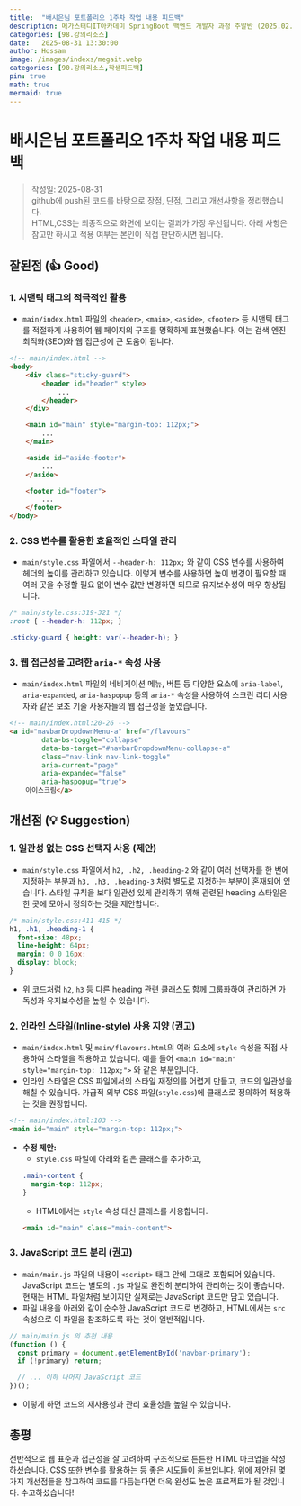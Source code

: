 ```yaml
---
title:  "배시은님 포트폴리오 1주차 작업 내용 피드백"
description: 메가스터디IT아카데미 SpringBoot 백엔드 개발자 과정 주말반 (2025.02.22 ~ 2025.09.13). 배시은님의 포트폴리오 1주차 작업 내용에 대한 피드백
categories: [98.강의리소스]
date:   2025-08-31 13:30:00
author: Hossam
image: /images/indexs/megait.webp
categories: [90.강의리소스,학생피드백]
pin: true
math: true
mermaid: true
---
```


# 배시은님 포트폴리오 1주차 작업 내용 피드백

> 작성일: 2025-08-31<br/>
> github에 push된 코드를 바탕으로 장점, 단점, 그리고 개선사항을 정리했습니다.<br/>
> HTML,CSS는 최종적으로 화면에 보이는 결과가 가장 우선됩니다. 아래 사항은 참고만 하시고 적용 여부는 본인이 직접 판단하시면 됩니다.

## 잘된점 (👍 Good)

### 1. 시맨틱 태그의 적극적인 활용
- `main/index.html` 파일의 `<header>`, `<main>`, `<aside>`, `<footer>` 등 시맨틱 태그를 적절하게 사용하여 웹 페이지의 구조를 명확하게 표현했습니다. 이는 검색 엔진 최적화(SEO)와 웹 접근성에 큰 도움이 됩니다.

```html
<!-- main/index.html -->
<body>
    <div class="sticky-guard">
        <header id="header" style>
            ...
        </header>
    </div>

    <main id="main" style="margin-top: 112px;">
        ...
    </main>

    <aside id="aside-footer">
        ...
    </aside>

    <footer id="footer">
        ...
    </footer>
</body>
```

### 2. CSS 변수를 활용한 효율적인 스타일 관리
- `main/style.css` 파일에서 `--header-h: 112px;` 와 같이 CSS 변수를 사용하여 헤더의 높이를 관리하고 있습니다. 이렇게 변수를 사용하면 높이 변경이 필요할 때 여러 곳을 수정할 필요 없이 변수 값만 변경하면 되므로 유지보수성이 매우 향상됩니다.

```css
/* main/style.css:319-321 */
:root { --header-h: 112px; }

.sticky-guard { height: var(--header-h); }
```

### 3. 웹 접근성을 고려한 `aria-*` 속성 사용
- `main/index.html` 파일의 네비게이션 메뉴, 버튼 등 다양한 요소에 `aria-label`, `aria-expanded`, `aria-haspopup` 등의 `aria-*` 속성을 사용하여 스크린 리더 사용자와 같은 보조 기술 사용자들의 웹 접근성을 높였습니다.

```html
<!-- main/index.html:20-26 -->
<a id="navbarDropdownMenu-a" href="/flavours"
        data-bs-toggle="collapse"
        data-bs-target="#navbarDropdownMenu-collapse-a"
        class="nav-link nav-link-toggle"
        aria-current="page"
        aria-expanded="false"
        aria-haspopup="true">
    아이스크림</a>
```

## 개선점 (💡 Suggestion)

### 1. 일관성 없는 CSS 선택자 사용 (제안)
- `main/style.css` 파일에서 `h2, .h2, .heading-2` 와 같이 여러 선택자를 한 번에 지정하는 부분과 `h3, .h3, .heading-3` 처럼 별도로 지정하는 부분이 혼재되어 있습니다. 스타일 규칙을 보다 일관성 있게 관리하기 위해 관련된 heading 스타일은 한 곳에 모아서 정의하는 것을 제안합니다.

```css
/* main/style.css:411-415 */
h1, .h1, .heading-1 {
  font-size: 48px;
  line-height: 64px;
  margin: 0 0 16px;
  display: block;
}
```
- 위 코드처럼 `h2`, `h3` 등 다른 heading 관련 클래스도 함께 그룹화하여 관리하면 가독성과 유지보수성을 높일 수 있습니다.

### 2. 인라인 스타일(Inline-style) 사용 지양 (권고)
- `main/index.html` 및 `main/flavours.html`의 여러 요소에 `style` 속성을 직접 사용하여 스타일을 적용하고 있습니다. 예를 들어 `<main id="main" style="margin-top: 112px;">` 와 같은 부분입니다.
- 인라인 스타일은 CSS 파일에서의 스타일 재정의를 어렵게 만들고, 코드의 일관성을 해칠 수 있습니다. 가급적 외부 CSS 파일(`style.css`)에 클래스로 정의하여 적용하는 것을 권장합니다.

```html
<!-- main/index.html:103 -->
<main id="main" style="margin-top: 112px;">
```
- **수정 제안:**
    - `style.css` 파일에 아래와 같은 클래스를 추가하고,
    ```css
    .main-content {
      margin-top: 112px;
    }
    ```
    - HTML에서는 `style` 속성 대신 클래스를 사용합니다.
    ```html
    <main id="main" class="main-content">
    ```

### 3. JavaScript 코드 분리 (권고)
- `main/main.js` 파일의 내용이 `<script>` 태그 안에 그대로 포함되어 있습니다. JavaScript 코드는 별도의 `.js` 파일로 완전히 분리하여 관리하는 것이 좋습니다. 현재는 HTML 파일처럼 보이지만 실제로는 JavaScript 코드만 담고 있습니다.
- 파일 내용을 아래와 같이 순수한 JavaScript 코드로 변경하고, HTML에서는 `src` 속성으로 이 파일을 참조하도록 하는 것이 일반적입니다.

```javascript
// main/main.js 의 추천 내용
(function () {
  const primary = document.getElementById('navbar-primary');
  if (!primary) return;

  // ... 이하 나머지 JavaScript 코드
})();
```

- 이렇게 하면 코드의 재사용성과 관리 효율성을 높일 수 있습니다.

## 총평

전반적으로 웹 표준과 접근성을 잘 고려하여 구조적으로 튼튼한 HTML 마크업을 작성하셨습니다. CSS 또한 변수를 활용하는 등 좋은 시도들이 돋보입니다. 위에 제안된 몇 가지 개선점들을 참고하여 코드를 다듬는다면 더욱 완성도 높은 프로젝트가 될 것입니다. 수고하셨습니다!